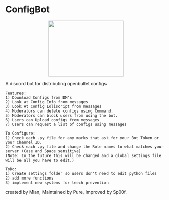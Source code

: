 # ConfigBot

<p align="center">
  <img width="236‬" height="174.5" src="https://i.imgur.com/ia59gBv.png">
</p>

A discord bot for distributing openbullet configs
```
Features: 
1) Download Configs from DM's
2) Look at Config Info from messages
3) Look At Config Loliscript from messages
4) Moderators can delete configs using Command.
5) Moderators can block users from using the bot.
6) Users can Upload configs from messages
7) Users can request a list of configs using messages

To Configure:
1) Check each .py file for any marks that ask for your Bot Token or your Channel ID.
2) Check each .py file and change the Role names to what matches your server (Case and Space sensitive)
(Note: In the future this will be changed and a global settings file will be all you have to edit.)

ToDo:
1) Create settings folder so users don't need to edit python files
2) add more functions
3) implement new systems for leech prevention
```

created by Mian, Maintained by Pure, Improved by Sp00f.
